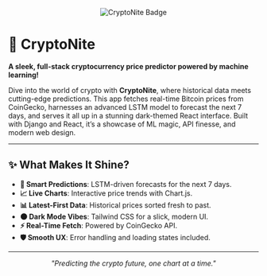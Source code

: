 <p align="center">
  <img src="https://img.shields.io/badge/CryptoNite-%E2%9C%A8-blueviolet?style=for-the-badge" alt="CryptoNite Badge">
</p>

# 🌙 CryptoNite

**A sleek, full-stack cryptocurrency price predictor powered by machine learning!**

Dive into the world of crypto with **CryptoNite**, where historical data meets cutting-edge predictions. This app fetches real-time Bitcoin prices from CoinGecko, harnesses an advanced LSTM model to forecast the next 7 days, and serves it all up in a stunning dark-themed React interface. Built with Django and React, it’s a showcase of ML magic, API finesse, and modern web design.

---

## ✨ What Makes It Shine?

- **🔮 Smart Predictions**: LSTM-driven forecasts for the next 7 days.
- **📈 Live Charts**: Interactive price trends with Chart.js.
- **📊 Latest-First Data**: Historical prices sorted fresh to past.
- **🌑 Dark Mode Vibes**: Tailwind CSS for a slick, modern UI.
- **⚡ Real-Time Fetch**: Powered by CoinGecko API.
- **🛡️ Smooth UX**: Error handling and loading states included.

---

<p align="center">
  <em>"Predicting the crypto future, one chart at a time."</em>
</p>